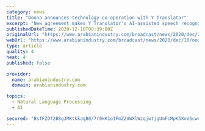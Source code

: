 ```yaml
---
category: news
title: "Ooona announces technology co-operation with Y Translator"
excerpt: "New agreement makes Y Translator's AI-assisted speech recognition and translation processing easily accessible to Ooona customers"
publishedDateTime: 2020-12-10T08:39:00Z
originalUrl: "https://www.arabianindustry.com/broadcast/news/2020/dec/10/ooona-announces-technology-co-operation-with-y-translator-6472908/"
webUrl: "https://www.arabianindustry.com/broadcast/news/2020/dec/10/ooona-announces-technology-co-operation-with-y-translator-6472908/"
type: article
quality: 4
heat: 4
published: false

provider:
  name: arabianindustry.com
  domain: arabianindustry.com

topics:
  - Natural Language Processing
  - AI

secured: "BsfFZOf2B8gJMKtkkagB0/7r0kK1o1FmZ2UWXlWzqjwtjgUmFcMpK5XoVScwq8A7SalEWlvPX5hP0LGabQvrhSvXz89Vz9D/LxJaafV8wuT03I/+6S91o01ijPOISGhyF4+y67/8tg/dO+7cWVVg1iFM+V0JgVyhMV8RBFQR1bF4FKSIRibQzPfogky3SeVnLcRDehaJ81azjRvpFyDBKRvv4Hhwyo3eT6psHkZSCPtyhZhNW2CFG2xyCO/FxgwlYLJgo3fNr89apbpova9NGFwXxp1WL79KUTYdT/Bh1j4IjamsX/tAyZ/q6PjHAmLeOsiJMr4qaJL555gs3S04P38nhfZHayTpyy55x8fdFX4=;DwWsNza7JxdOZLkWbzyLpQ=="
---
```


